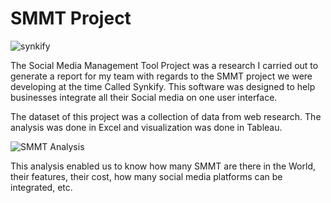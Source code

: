 # SMMT Project

![synkify](https://github.com/mikeolaniyi/SMMT_Project/assets/120651356/93fde8e7-652c-4326-bc6d-9995e2641be0)



The Social Media Management Tool Project was a research I carried out to generate a report for my team with regards to the SMMT project we were developing at the time Called Synkify. This software was designed to help businesses integrate all their Social media on one user interface. 

The dataset of this project was a collection of data from web research. The analysis was done in Excel and visualization was done in Tableau.

![SMMT Analysis](https://github.com/mikeolaniyi/SMMT_Project/assets/120651356/e7f00ad7-bd5f-4491-ae7a-f1a6f87731ab)

This analysis enabled us to know how many SMMT are there in the World, their features, their cost, how many social media platforms can be integrated, etc.
